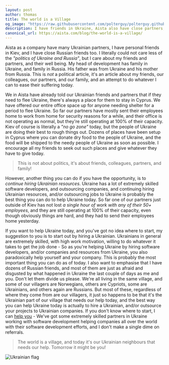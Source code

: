 ```yaml
---
layout: post
author: thomas
title: The world is a Village
og_image: "https://raw.githubusercontent.com/polterguy/polterguy.github.io/master/images/blogs/ukraine.jpeg"
description: I have friends in Ukraine, Aista also have close partners, people whom I care about, and I'm asking myself how I can help. It might not be much, but for me it's everything.
canonical_url: https://aista.com/blog/the-world-is-a-village/
---
```


Aista as a company have many Ukrainian partners, I have personal friends in Kiev, and I have close Russian friends too.
I literally could not care less of the _"politics of Ukraine and Russia"_, but I care about my friends and partners,
and their well being. My head of development has family in Ukraine, and family in Russia. His father was from Ukraine
and his mother from Russia. This is _not_ a political article, it's an article about my friends, our colleagues,
our partners, and our family, and an attempt to do whatever I can to ease their suffering today.

We in Aista have already told our Ukrainian friends and partners that if they need to flee Ukraine, there's
always a place for them to stay in Cyprus. We have offered our entire office space up for anyone needing shelter
for a period to flee Ukraine. So far our partners have mostly sent their employees home to work from home for
security reasons for a while, and their office is not operating as normal, but they're still operating at 100%
of their capacity. Kiev of course is literally a _"no go zone"_ today, but the people of Ukraine are doing their
best to rough things out. Dozens of places have been setup in Cyprus where you can donate dry food to the
people of Ukraine, and the food will be shipped to the needy people of Ukraine as soon as possible. I encourage
all my friends to seek out such places and give whatever they have to give today.

> This is not about politics, it's about friends, colleagues, partners, and family!

However, another thing you can do if you have the opportunity, is to _continue hiring Ukrainian resources_.
Ukraine has a lot of extremely skilled software developers, and outsourcing companies, and continuing hiring
Ukrainian resources, and/or outsourcing jobs to Ukraine is probably the best thing you can do to help Ukraine
today. So far one of our partners just outside of Kiev has not
lost _a single hour of work with any of their 50+ employees_, and they are still operating at 100% of
their capacity, even though obviously things are hard, and they had to send their employees home yesterday.

If you want to help Ukraine today, and you've got no idea where to start, my suggestion to you is to
start out by hiring a Ukrainian. Ukrainians in general are extremely skilled, with high work motivation,
willing to do whatever it takes to get the job done - So as you're helping Ukraine by hiring software
developers, and/or companies and resources from Ukraine, you also paradoxically help yourself and
your company. This is probably the most important thing you can do as of today. I also want to emphasise
that I have dozens of Russian friends, and most of them are just as afraid and disgusted by what happened
in Ukraine the last couple of days as me and you. Don't let them divide us please. We're all living in
the same village, and some of our villagers are Norwegians, others are Cypriots, some are Ukrainians,
and others again are Russians. But most of these, regardless of where they come from are our villagers, it
just so happens to be that it's the Ukrainian part of our village that needs our help today, and the best
way you can help Ukraine today is actually to hire a Ukrainian, and/or outsource your projects to Ukrainian
companies. If you don't know where to start, I can [help you](mailto:th@aista.com) - We've got some
extremely skilled partners in Ukraine working with software development helping companies all over the
world with their software development efforts, and I don't make a single dime on referrals.

> The world is a village, and today it's our Ukrainian neighbours that needs our help. Tomorrow it might be you!

![Ukrainian flag](https://raw.githubusercontent.com/polterguy/polterguy.github.io/master/images/blogs/ukraine.jpeg)

